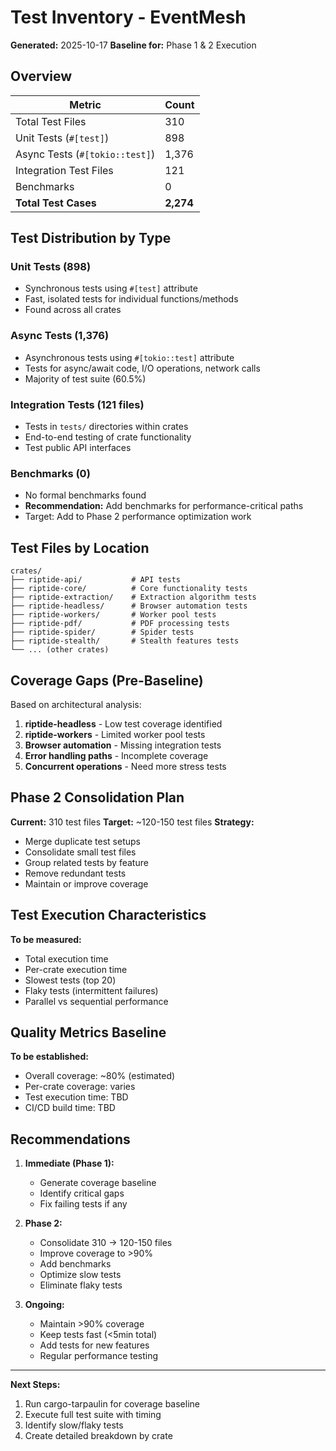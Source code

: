 # Test Inventory - EventMesh

**Generated:** 2025-10-17
**Baseline for:** Phase 1 & 2 Execution

## Overview

| Metric | Count |
|--------|-------|
| Total Test Files | 310 |
| Unit Tests (`#[test]`) | 898 |
| Async Tests (`#[tokio::test]`) | 1,376 |
| Integration Test Files | 121 |
| Benchmarks | 0 |
| **Total Test Cases** | **2,274** |

## Test Distribution by Type

### Unit Tests (898)
- Synchronous tests using `#[test]` attribute
- Fast, isolated tests for individual functions/methods
- Found across all crates

### Async Tests (1,376)
- Asynchronous tests using `#[tokio::test]` attribute
- Tests for async/await code, I/O operations, network calls
- Majority of test suite (60.5%)

### Integration Tests (121 files)
- Tests in `tests/` directories within crates
- End-to-end testing of crate functionality
- Test public API interfaces

### Benchmarks (0)
- No formal benchmarks found
- **Recommendation:** Add benchmarks for performance-critical paths
- Target: Add to Phase 2 performance optimization work

## Test Files by Location

```
crates/
├── riptide-api/           # API tests
├── riptide-core/          # Core functionality tests
├── riptide-extraction/    # Extraction algorithm tests
├── riptide-headless/      # Browser automation tests
├── riptide-workers/       # Worker pool tests
├── riptide-pdf/           # PDF processing tests
├── riptide-spider/        # Spider tests
├── riptide-stealth/       # Stealth features tests
└── ... (other crates)
```

## Coverage Gaps (Pre-Baseline)

Based on architectural analysis:

1. **riptide-headless** - Low test coverage identified
2. **riptide-workers** - Limited worker pool tests
3. **Browser automation** - Missing integration tests
4. **Error handling paths** - Incomplete coverage
5. **Concurrent operations** - Need more stress tests

## Phase 2 Consolidation Plan

**Current:** 310 test files
**Target:** ~120-150 test files
**Strategy:**
- Merge duplicate test setups
- Consolidate small test files
- Group related tests by feature
- Remove redundant tests
- Maintain or improve coverage

## Test Execution Characteristics

**To be measured:**
- Total execution time
- Per-crate execution time
- Slowest tests (top 20)
- Flaky tests (intermittent failures)
- Parallel vs sequential performance

## Quality Metrics Baseline

**To be established:**
- Overall coverage: ~80% (estimated)
- Per-crate coverage: varies
- Test execution time: TBD
- CI/CD build time: TBD

## Recommendations

1. **Immediate (Phase 1):**
   - Generate coverage baseline
   - Identify critical gaps
   - Fix failing tests if any

2. **Phase 2:**
   - Consolidate 310 → 120-150 files
   - Improve coverage to >90%
   - Add benchmarks
   - Optimize slow tests
   - Eliminate flaky tests

3. **Ongoing:**
   - Maintain >90% coverage
   - Keep tests fast (<5min total)
   - Add tests for new features
   - Regular performance testing

---

**Next Steps:**
1. Run cargo-tarpaulin for coverage baseline
2. Execute full test suite with timing
3. Identify slow/flaky tests
4. Create detailed breakdown by crate
